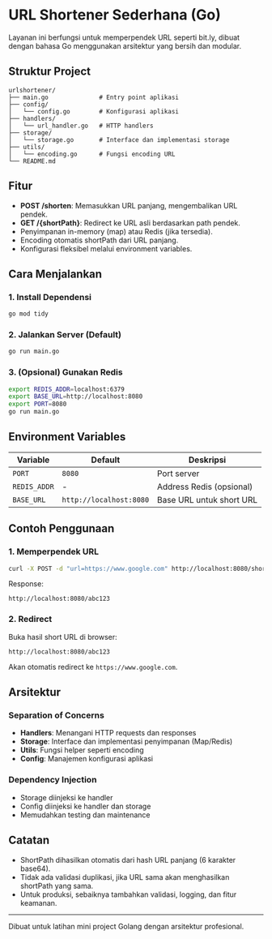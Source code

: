 # URL Shortener Sederhana (Go)

Layanan ini berfungsi untuk memperpendek URL seperti bit.ly, dibuat dengan bahasa Go menggunakan arsitektur yang bersih dan modular.

## Struktur Project

```
urlshortener/
├── main.go              # Entry point aplikasi
├── config/
│   └── config.go        # Konfigurasi aplikasi
├── handlers/
│   └── url_handler.go   # HTTP handlers
├── storage/
│   └── storage.go       # Interface dan implementasi storage
├── utils/
│   └── encoding.go      # Fungsi encoding URL
└── README.md
```

## Fitur
- **POST /shorten**: Memasukkan URL panjang, mengembalikan URL pendek.
- **GET /{shortPath}**: Redirect ke URL asli berdasarkan path pendek.
- Penyimpanan in-memory (map) atau Redis (jika tersedia).
- Encoding otomatis shortPath dari URL panjang.
- Konfigurasi fleksibel melalui environment variables.

## Cara Menjalankan

### 1. Install Dependensi
```bash
go mod tidy
```

### 2. Jalankan Server (Default)
```bash
go run main.go
```

### 3. (Opsional) Gunakan Redis
```bash
export REDIS_ADDR=localhost:6379
export BASE_URL=http://localhost:8080
export PORT=8080
go run main.go
```

## Environment Variables

| Variable | Default | Deskripsi |
|----------|---------|-----------|
| `PORT` | `8080` | Port server |
| `REDIS_ADDR` | - | Address Redis (opsional) |
| `BASE_URL` | `http://localhost:8080` | Base URL untuk short URL |

## Contoh Penggunaan

### 1. Memperpendek URL
```bash
curl -X POST -d "url=https://www.google.com" http://localhost:8080/shorten
```

Response:
```
http://localhost:8080/abc123
```

### 2. Redirect
Buka hasil short URL di browser:
```
http://localhost:8080/abc123
```
Akan otomatis redirect ke `https://www.google.com`.

## Arsitektur

### Separation of Concerns
- **Handlers**: Menangani HTTP requests dan responses
- **Storage**: Interface dan implementasi penyimpanan (Map/Redis)
- **Utils**: Fungsi helper seperti encoding
- **Config**: Manajemen konfigurasi aplikasi

### Dependency Injection
- Storage diinjeksi ke handler
- Config diinjeksi ke handler dan storage
- Memudahkan testing dan maintenance

## Catatan
- ShortPath dihasilkan otomatis dari hash URL panjang (6 karakter base64).
- Tidak ada validasi duplikasi, jika URL sama akan menghasilkan shortPath yang sama.
- Untuk produksi, sebaiknya tambahkan validasi, logging, dan fitur keamanan.

---

Dibuat untuk latihan mini project Golang dengan arsitektur profesional. 